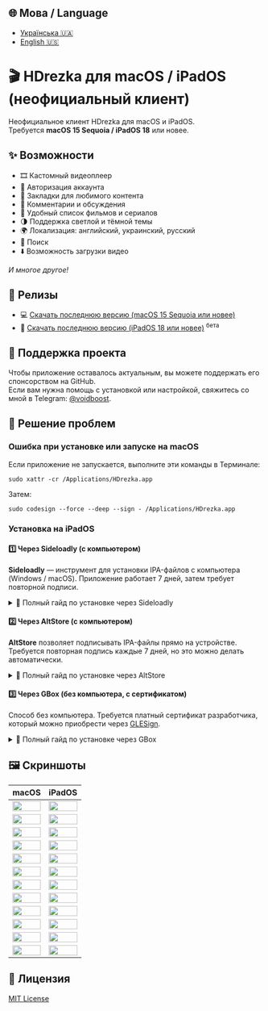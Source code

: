 <h2>🌐 Мова / Language</h2>
<ul>
    <li>
        <a href="./README_UA.md" target="_blank">Українська 🇺🇦</a>
    </li>
    <li>
        <a href="./README_EN.md" target="_blank">English 🇺🇸</a>
    </li>
</ul>
<h1>🎬 HDrezka для macOS / iPadOS (неофициальный клиент)</h1>
<p>Неофициальное клиент HDrezka для macOS и iPadOS. <br>Требуется <b>macOS 15 Sequoia / iPadOS 18</b> или новее.</p>
<h2>✨ Возможности</h2>
<ul>
    <li>🎞 Кастомный видеоплеер</li>
    <li>🔐 Авторизация аккаунта</li>
    <li>📌 Закладки для любимого контента</li>
    <li>💬 Комментарии и обсуждения</li>
    <li>🎥 Удобный список фильмов и сериалов</li>
    <li>🌗 Поддержка светлой и тёмной темы</li>
    <li>🌍 Локализация: английский, украинский, русский</li>
    <li>🔎 Поиск</li>
    <li>⬇️ Возможность загрузки видео</li>
</ul>
<p>
    <i>И многое другое!</i>
</p>
<h2>🚀 Релизы</h2>
<ul>
    <li>
        <span> 💻 </span>
        <a href="https://voidboost.github.io/hdrezka-releases/HDrezka 1.0.23.dmg" target="_blank">Скачать последнюю версию (macOS 15 Sequoia или новее)</a>
    </li>
    <li>
        <span> 📱 </span>
        <a href="https://voidboost.github.io/hdrezka-releases/HDrezka 1.0.23.ipa" target="_blank">Скачать последнюю версию (iPadOS 18 или новее)</a>
        <sup>бета</sup>
    </li>
</ul>
<h2>💖 Поддержка проекта</h2>
<p>Чтобы приложение оставалось актуальным, вы можете поддержать его спонсорством на GitHub. <br>Если вам нужна помощь с установкой или настройкой, свяжитесь со мной в Telegram: <a href="https://t.me/voidboost" target="_blank">@voidboost</a>.</p>
<h2>🧰 Решение проблем</h2>
<h3>Ошибка при установке или запуске на macOS</h3>
<p>Если приложение не запускается, выполните эти команды в Терминале:</p>
<pre><code>sudo xattr -cr /Applications/HDrezka.app</code></pre>
<p>Затем:</p>
<pre><code>sudo codesign --force --deep --sign - /Applications/HDrezka.app</code></pre>
<h3>Установка на iPadOS</h3>
<h4>1️⃣ Через Sideloadly (с компьютером)</h4>
<p>
    <b>Sideloadly</b> — инструмент для установки IPA-файлов с компьютера (Windows / macOS). Приложение работает 7 дней, затем требует повторной подписи.
</p>
<details>
    <summary>📘 Полный гайд по установке через Sideloadly</summary>
    <h5>Требуется:</h5>
    <ol>
        <li>Компьютер с Windows или macOS</li>
        <li><a href="https://sideloadly.io/" target="_blank">Sideloadly</a></li>
        <li>iTunes и iCloud (для Windows — с сайта Apple)</li>
        <li>Отдельный Apple ID (рекомендуется)</li>
        <li>IPA-файл HDrezka (см. выше)</li>
        <li>USB-кабель</li>
    </ol>
    <h5>Пошагово:</h5>
    <ol>
        <li>Установите Sideloadly и запустите программу.</li>
        <li>Подключите iPad через USB, выберите "Доверять этому компьютеру".</li>
        <li>Введите Apple ID и загрузите IPA-файл HDrezka.</li>
        <li>Нажмите <b>Start</b> и дождитесь установки.</li>
        <li>После установки перейдите в <b>Настройки → Основные → Профили</b> и нажмите <b>Доверять</b>.</li>
    </ol>
</details>
<h4>2️⃣ Через AltStore (с компьютером)</h4>
<p>
    <b>AltStore</b> позволяет подписывать IPA-файлы прямо на устройстве. Требуется повторная подпись каждые 7 дней, но это можно делать автоматически.
</p>
<details>
    <summary>📘 Полный гайд по установке через AltStore</summary>
    <h5>Требуется:</h5>
    <ol>
        <li>Компьютер с Windows или macOS</li>
        <li><a href="https://altstore.io/" target="_blank">AltStore</a></li>
        <li>iTunes и iCloud</li>
        <li>Отдельный Apple ID</li>
        <li>IPA-файл HDrezka (см. выше)</li>
    </ol>
    <h5>Пошагово:</h5>
    <ol>
        <li>Установите AltStore на компьютер.</li>
        <li>Подключите iPad и установите AltStore на устройство.</li>
        <li>Подпишите профиль в <b>Настройки → Основные → Профили</b>.</li>
        <li>В AltStore выберите IPA-файл HDrezka для установки.</li>
        <li>После установки приложение появится на главном экране.</li>
    </ol>
</details>
<h4>3️⃣ Через GBox (без компьютера, с сертификатом)</h4>
<p>Способ без компьютера. Требуется платный сертификат разработчика, который можно приобрести через <a href="https://t.me/glesign" target="_blank">GLESign</a>.</p>
<details>
    <summary>📘 Полный гайд по установке через GBox</summary>
    <h5>Требуется:</h5>
    <ol>
        <li>iPad</li>
        <li>Приложение <b>GBox</b></li>
        <li>Платный сертификат (<a href="https://t.me/glesign" target="_blank">GLESign</a>)</li>
        <li>IPA-файл HDrezka (см. выше)</li>
    </ol>
    <h5>Пошагово:</h5>
    <ol>
        <li>Приобретите сертификат и установите GBox по выданной ссылке.</li>
        <li>Добавьте сертификат в GBox (помощь в <a href="http://t.me/glesign_support" target="_blank">GLESign Support</a>).</li>
        <li>Откройте IPA-файл HDrezka и поделитесь им с GBox.</li>
        <li>Подпишите и установите приложение через GBox.</li>
        <li>После завершения установки HDrezka появится на домашнем экране.</li>
    </ol>
</details>
<h2>🖼 Скриншоты</h2>
<table>
    <thead>
        <tr>
            <th>macOS</th>
            <th>iPadOS</th>
        </tr>
    </thead>
    <tbody>
        <tr>
            <td>
                <img width="100%" src="https://github.com/user-attachments/assets/4b590d4d-5e88-45b7-8433-65d8d286e719" />
            </td>
            <td>
                <img width="100%" src="https://github.com/user-attachments/assets/1957c128-8d42-41a2-a086-4d4e3426a9f6" />
            </td>
        </tr>
        <tr>
            <td>
                <img width="100%" src="https://github.com/user-attachments/assets/14956a97-951a-426c-bc42-e6d652be9854" />
            </td>
            <td>
                <img width="100%" src="https://github.com/user-attachments/assets/02372027-eae7-4d94-a206-405f9b8f4c13" />
            </td>
        </tr>
        <tr>
            <td>
                <img width="100%" src="https://github.com/user-attachments/assets/cffd257e-66f1-4900-9a33-7be8941ad73d" />
            </td>
            <td>
                <img width="100%" src="https://github.com/user-attachments/assets/9e3997ae-206b-4ae4-a352-876863f7eb7a" />
            </td>
        </tr>
        <tr>
            <td>
                <img width="100%" src="https://github.com/user-attachments/assets/611d3919-128a-464f-b5c9-2a8bd936154f" />
            </td>
            <td>
                <img width="100%" src="https://github.com/user-attachments/assets/b3b18101-635c-4d52-939e-25997a560b81" />
            </td>
        </tr>
        <tr>
            <td>
                <img width="100%" src="https://github.com/user-attachments/assets/d83eefb0-7c3f-4149-af73-e33bf9303898" />
            </td>
            <td>
                <img width="100%" src="https://github.com/user-attachments/assets/c74d5377-506c-42a6-8826-31d5d733fae4" />
            </td>
        </tr>
        <tr>
            <td>
                <img width="100%" src="https://github.com/user-attachments/assets/2f49ece6-ca7e-4c46-827a-e151a1902a5b" />
            </td>
            <td>
                <img width="100%" src="https://github.com/user-attachments/assets/77b831d0-7f42-41fe-9d5b-fda2f377d44e" />
            </td>
        </tr>
        <tr>
            <td>
                <img width="100%" src="https://github.com/user-attachments/assets/92da7e12-594f-4f29-aa6c-db27dd7883fc" />
            </td>
            <td>
                <img width="100%" src="https://github.com/user-attachments/assets/13badb71-2005-464e-9f01-47f97a4246b5" />
            </td>
        </tr>
        <tr>
            <td>
                <img width="100%" src="https://github.com/user-attachments/assets/93c60bef-6e2e-4592-91a2-1e190816f2c5" />
            </td>
            <td>
                <img width="100%" src="https://github.com/user-attachments/assets/5196ea56-7c8d-4b4b-9286-531e7c81c604" />
            </td>
        </tr>
        <tr>
            <td>
                <img width="100%" src="https://github.com/user-attachments/assets/729de52f-0d3c-4da9-bbdc-ec28c2a16952" />
            </td>
            <td>
                <img width="100%" src="https://github.com/user-attachments/assets/a6f128a9-a152-4ec8-85bd-a72f0c737313" />
            </td>
        </tr>
        <tr>
            <td>
                <img width="100%" src="https://github.com/user-attachments/assets/49d875c4-1e73-4a11-9c41-042ad776da6b" />
            </td>
            <td>
                <img width="100%" src="https://github.com/user-attachments/assets/5b264707-9fce-491a-9f7b-07359c0e0b49" />
            </td>
        </tr>
        <tr>
            <td>
                <img width="100%" src="https://github.com/user-attachments/assets/8b4cee8c-0fb5-41cb-9a45-1c416fe2e7cf" />
            </td>
            <td>
                <img width="100%" src="https://github.com/user-attachments/assets/4aada4a1-eba4-49a8-975b-56cd46d5c339" />
            </td>
        </tr>
        <tr>
            <td>
                <img width="100%" src="https://github.com/user-attachments/assets/f97b4905-8b13-4139-b36b-c5334db3eeb9" />
            </td>
            <td>
                <img width="100%" src="https://github.com/user-attachments/assets/c33353f2-9d69-48d1-86b1-87b6142b8bd9" />
            </td>
        </tr>
    </tbody>
</table>
<h2>📄 Лицензия</h2>
<p>
    <a href="./LICENSE" target="_blank">MIT License</a>
</p>
